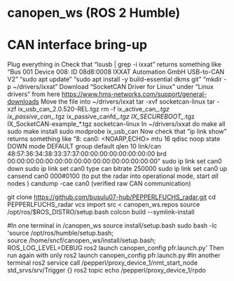 # canopen_ws (ROS 2 Humble)

# CAN interface bring-up
Plug everything in 
Check that “lsusb | grep -i ixxat” returns something like “Bus 001 Device 008: ID 08d8:0008 IXXAT Automation GmbH USB-to-CAN V2”
“sudo apt update”
“sudo apt install -y build-essential dkms git”
“mkdir -p ~/drivers/ixxat”
Download “SocketCAN Driver for Linux” under “Linux drivers” from here https://www.hms-networks.com/support/general-downloads
Move the file into ~/drivers/ixxat
tar -xvf socketcan-linux
tar -xzf ix_usb_can_2.0.520-REL.tgz
rm -f ix_active_can_*.tgz ix_passive_can_*.tgz ix_passive_canfd_*.tgz IX_SECUREBOOT_*.tgz IX_SocketCAN-example_*.tgz socketcan-linux
In ~/drivers/ixxat do
make all
sudo make install
sudo modprobe ix_usb_can
Now check that “ip link show” returns something like “8: can0: <NOARP,ECHO> mtu 16 qdisc noop state DOWN mode DEFAULT group default qlen 10 link/can 48:57:36:34:38:33:37:37:00:00:00:00:00:00:00:00 brd 00:00:00:00:00:00:00:00:00:00:00:00:00:00:00:00”
sudo ip link set can0 down
sudo ip link set can0 type can bitrate 250000
sudo ip link set can0 up
cansend can0 000#0100 (to put the radar into operational mode, start *all* nodes )
candump -cae can0 (verified raw CAN communication)


git clone https://github.com/busulu07-hub/PEPPERLFUCHS_radar.git
cd PEPPERLFUCHS_radar
vcs import src < canopen_ws.repos
source /opt/ros/$ROS_DISTRO/setup.bash
colcon build --symlink-install

#In one terminal in /canopen_ws
source install/setup.bash
sudo bash -lc 'source /opt/ros/humble/setup.bash; \
               source /home/sncf/canopen_ws/install/setup.bash; \
               ROS_LOG_LEVEL=DEBUG ros2 launch canopen_config pfr.launch.py'
Then run again with only ros2 launch canopen_config pfr.launch.py
#In another terminal
ros2 service call /pepperl/proxy_device_1/nmt_start_node std_srvs/srv/Trigger {}
ros2 topic echo /pepperl/proxy_device_1/rpdo



